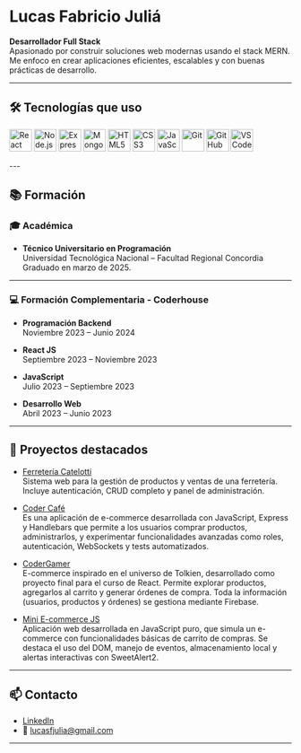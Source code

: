 # Lucas Fabricio Juliá

**Desarrollador Full Stack**  
Apasionado por construir soluciones web modernas usando el stack MERN. Me enfoco en crear aplicaciones eficientes, escalables y con buenas prácticas de desarrollo.

---

## 🛠️ Tecnologías que uso

<p align="left">
  <a href="https://reactjs.org/" target="_blank"><img src="https://cdn.jsdelivr.net/gh/devicons/devicon/icons/react/react-original.svg" alt="React" width="40" height="40"/></a>
  <a href="https://nodejs.org/" target="_blank"><img src="https://cdn.jsdelivr.net/gh/devicons/devicon/icons/nodejs/nodejs-original.svg" alt="Node.js" width="40" height="40"/></a>
  <a href="https://expressjs.com/" target="_blank"><img src="https://cdn.jsdelivr.net/gh/devicons/devicon/icons/express/express-original.svg" alt="Express" width="40" height="40"/></a>
  <a href="https://www.mongodb.com/" target="_blank"><img src="https://cdn.jsdelivr.net/gh/devicons/devicon/icons/mongodb/mongodb-original.svg" alt="MongoDB" width="40" height="40"/></a>
  <a href="https://developer.mozilla.org/en-US/docs/Web/HTML" target="_blank"><img src="https://cdn.jsdelivr.net/gh/devicons/devicon/icons/html5/html5-original.svg" alt="HTML5" width="40" height="40"/></a>
  <a href="https://developer.mozilla.org/en-US/docs/Web/CSS" target="_blank"><img src="https://cdn.jsdelivr.net/gh/devicons/devicon/icons/css3/css3-original.svg" alt="CSS3" width="40" height="40"/></a>
  <a href="https://developer.mozilla.org/en-US/docs/Web/JavaScript" target="_blank"><img src="https://cdn.jsdelivr.net/gh/devicons/devicon/icons/javascript/javascript-original.svg" alt="JavaScript" width="40" height="40"/></a>
  <a href="https://git-scm.com/" target="_blank"><img src="https://cdn.jsdelivr.net/gh/devicons/devicon/icons/git/git-original.svg" alt="Git" width="40" height="40"/></a>
  <a href="https://github.com/" target="_blank"><img src="https://cdn.jsdelivr.net/gh/devicons/devicon/icons/github/github-original.svg" alt="GitHub" width="40" height="40"/></a>
  <a href="https://code.visualstudio.com/" target="_blank"><img src="https://cdn.jsdelivr.net/gh/devicons/devicon/icons/vscode/vscode-original.svg" alt="VSCode" width="40" height="40"/></a>
</p>
---

## 📚 Formación

### 🎓 Académica
- **Técnico Universitario en Programación**  
  Universidad Tecnológica Nacional – Facultad Regional Concordia  
  Graduado en marzo de 2025.

---
### 💻 Formación Complementaria - Coderhouse

- **Programación Backend**  
  Noviembre 2023 – Junio 2024  

- **React JS**  
  Septiembre 2023 – Noviembre 2023  
 
- **JavaScript**  
  Julio 2023 – Septiembre 2023  
  
- **Desarrollo Web**  
  Abril 2023 – Junio 2023  
  

---


## 🚀 Proyectos destacados

- [Ferretería Catelotti](https://github.com/Lucasj4/FerreteriaCatelotti)  
  Sistema web para la gestión de productos y ventas de una ferretería. Incluye autenticación, CRUD completo y panel de administración.

- [Coder Café](https://github.com/Lucasj4/CoderCafe)  
  Es una aplicación de e-commerce desarrollada con JavaScript, Express y Handlebars que permite a los usuarios comprar productos, administrarlos, y experimentar funcionalidades avanzadas como roles, autenticación, WebSockets y tests automatizados.

- [CoderGamer](https://github.com/Lucasj4/ProyectoFinalReactJulia)  
  E-commerce inspirado en el universo de Tolkien, desarrollado como proyecto final para el curso de React.
  Permite explorar productos, agregarlos al carrito y generar órdenes de compra. Toda la información (usuarios, productos y órdenes) se gestiona mediante Firebase.

- [Mini E-commerce JS](https://github.com/Lucasj4/ProyectoFinalJulia)  
  Aplicación web desarrollada en JavaScript puro, que simula un e-commerce con funcionalidades básicas de carrito de compras. Se destaca el uso del DOM, manejo de eventos, almacenamiento local y     alertas interactivas con SweetAlert2.


---

## 📫 Contacto

- [LinkedIn](https://www.linkedin.com/in/lucas-fabricio-juli%C3%A1-798201223/)
- 📧 lucasfjulia@gmail.com

---


